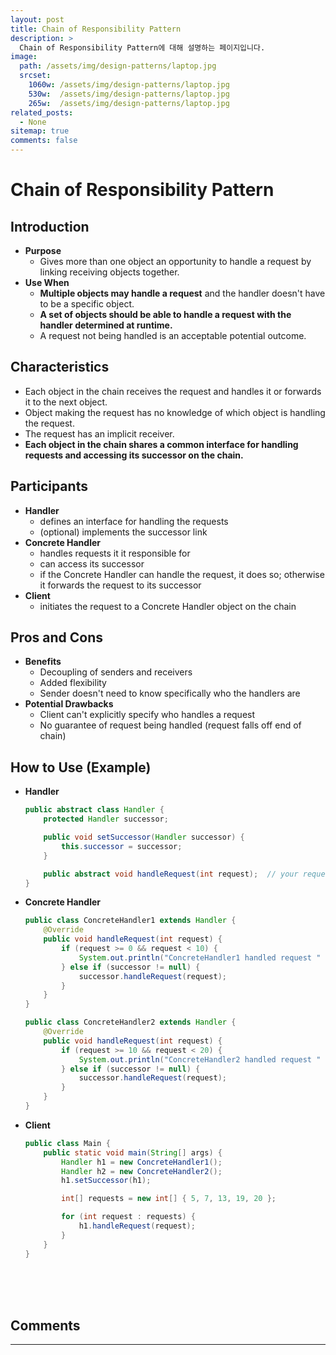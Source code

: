 ```yaml
---
layout: post
title: Chain of Responsibility Pattern
description: >
  Chain of Responsibility Pattern에 대해 설명하는 페이지입니다.
image: 
  path: /assets/img/design-patterns/laptop.jpg
  srcset:
    1060w: /assets/img/design-patterns/laptop.jpg
    530w:  /assets/img/design-patterns/laptop.jpg
    265w:  /assets/img/design-patterns/laptop.jpg
related_posts:
  - None
sitemap: true
comments: false
---
```


# Chain of Responsibility Pattern

## Introduction 
- **Purpose**
  - Gives more than one object an opportunity to handle a request by linking receiving objects together.
- **Use When**
  - **Multiple objects may handle a request** and the handler doesn't have to be a specific object.
  - **A set of objects should be able to handle a request with the handler determined at runtime.**
  - A request not being handled is an acceptable potential outcome.

## Characteristics
- Each object in the chain receives the request and handles it or forwards it to the next object.
- Object making the request has no knowledge of which object is handling the request.
- The request has an implicit receiver.
- **Each object in the chain shares a common interface for handling requests and accessing its successor on the chain.**

## Participants
- **Handler**
  - defines an interface for handling the requests
  - (optional) implements the successor link
- **Concrete Handler**
  - handles requests it it responsible for
  - can access its successor
  - if the Concrete Handler can handle the request, it does so; otherwise it forwards the request to its successor
- **Client**
  - initiates the request to a Concrete Handler object on the chain

## Pros and Cons
- **Benefits**
  - Decoupling of senders and receivers
  - Added flexibility
  - Sender doesn't need to know specifically who the handlers are
- **Potential Drawbacks**
  - Client can't explicitly specify who handles a request
  - No guarantee of request being handled (request falls off end of chain)

## How to Use (Example)
- **Handler**
  ```java
  public abstract class Handler {
      protected Handler successor;
  
      public void setSuccessor(Handler successor) {
          this.successor = successor;
      }

      public abstract void handleRequest(int request);  // your request to be handled
  }
  ```
- **Concrete Handler**
  ```java
  public class ConcreteHandler1 extends Handler {
      @Override
      public void handleRequest(int request) {
          if (request >= 0 && request < 10) {
              System.out.println("ConcreteHandler1 handled request " + request);
          } else if (successor != null) {
              successor.handleRequest(request);
          }
      }
  }
  ```
  ```java
  public class ConcreteHandler2 extends Handler {
      @Override
      public void handleRequest(int request) {
          if (request >= 10 && request < 20) {
              System.out.println("ConcreteHandler2 handled request " + request);
          } else if (successor != null) {
              successor.handleRequest(request);
          }
      }
  }
  ```
- **Client**
  ```java
  public class Main {
      public static void main(String[] args) {
          Handler h1 = new ConcreteHandler1();
          Handler h2 = new ConcreteHandler2();
          h1.setSuccessor(h1);

          int[] requests = new int[] { 5, 7, 13, 19, 20 };

          for (int request : requests) {
              h1.handleRequest(request);
          }
      }
  }
  ```

<br />
<br />
<br />

## Comments
<hr />
<script
  src="https://utteranc.es/client.js"
  repo="HyunJinNo/HyunJinNo.github.io"
  issue-term="pathname"
  theme="github-light"
  crossorigin="anonymous"
  async
></script>